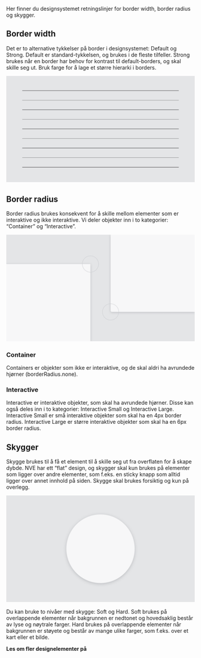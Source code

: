 <PageHeader title="Visuell form" imagePath="designer" />

Her finner du designsystemet retningslinjer for border width, border radius og skygger.

## Border width

Det er to alternative tykkelser på border i designsystemet: Default og Strong. Default er standard-tykkelsen, og brukes i de fleste tilfeller. Strong brukes når en border har behov for kontrast til default-borders, og skal skille seg ut. Bruk farge for å lage et større hierarki i borders.

 <img src="../../assets/images/border.png" width="auto" >

## Border radius

Border radius brukes konsekvent for å skille mellom elementer som er interaktive og ikke interaktive. Vi deler objekter inn i to kategorier: “Container” og “Interactive”.

 <img src="../../assets/images/radius.png" width="auto" >

### Container

Containers er objekter som ikke er interaktive, og de skal aldri ha avrundede hjørner (borderRadius.none).

### Interactive

Interactive er interaktive objekter, som skal ha avrundede hjørner. Disse kan også deles inn i to kategorier: Interactive Small og Interactive Large. Interactive Small er små interaktive objekter som skal ha en 4px border radius. Interactive Large er større interaktive objekter som skal ha en 6px border radius.

## Skygger

Skygge brukes til å få et element til å skille seg ut fra overflaten for å skape dybde. NVE har ett “flat” design, og skygger skal kun brukes på elementer som ligger over andre elementer, som f.eks. en sticky knapp som alltid ligger over annet innhold på siden. Skygge skal brukes forsiktig og kun på overlegg.

 <img src="../../assets/images/skygger.png" width="auto" >

Du kan bruke to nivåer med skygge: Soft og Hard. Soft brukes på overlappende elementer når bakgrunnen er nedtonet og hovedsaklig består av lyse og nøytrale farger. Hard brukes på overlappende elementer når bakgrunnen er støyete og består av mange ulike farger, som f.eks. over et kart eller et bilde.

**Les om fler designelementer på**
<LinkButton URL="https://nve.frontify.com/" text="Profil og primitiver" :openInNewTab="true"/>
